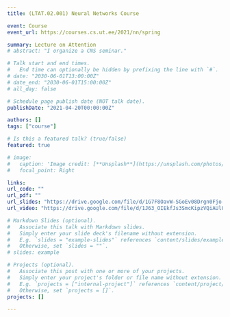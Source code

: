 ```yaml
---
title: (LTAT.02.001) Neural Networks Course

event: Course
event_url: https://courses.cs.ut.ee/2021/nn/spring

summary: Lecture on Attention
# abstract: "I organize a CNS seminar."

# Talk start and end times.
#   End time can optionally be hidden by prefixing the line with `#`.
# date: "2030-06-01T13:00:00Z"
# date_end: "2030-06-01T15:00:00Z"
# all_day: false

# Schedule page publish date (NOT talk date).
publishDate: "2021-04-20T00:00:00Z"

authors: []
tags: ["course"]

# Is this a featured talk? (true/false)
featured: true

# image:
#   caption: 'Image credit: [**Unsplash**](https://unsplash.com/photos/bzdhc5b3Bxs)'
#   focal_point: Right

links:
url_code: ""
url_pdf: ""
url_slides: "https://drive.google.com/file/d/1G7F8OavW-SGoEv08Drgn0Fjo--8iaaaW/view?usp=sharing"
url_video: "https://drive.google.com/file/d/1J63_OIEkfJs3SmcKipzVQiAUlQ4vjZPf/view?usp=sharing"

# Markdown Slides (optional).
#   Associate this talk with Markdown slides.
#   Simply enter your slide deck's filename without extension.
#   E.g. `slides = "example-slides"` references `content/slides/example-slides.md`.
#   Otherwise, set `slides = ""`.
# slides: example

# Projects (optional).
#   Associate this post with one or more of your projects.
#   Simply enter your project's folder or file name without extension.
#   E.g. `projects = ["internal-project"]` references `content/project/deep-learning/index.md`.
#   Otherwise, set `projects = []`.
projects: []

---
```


